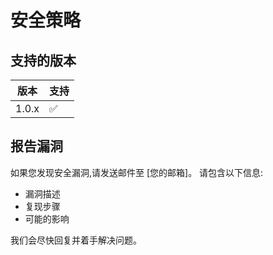 # 安全策略

## 支持的版本

| 版本  | 支持          |
| ----- | ------------ |
| 1.0.x | :white_check_mark: |

## 报告漏洞

如果您发现安全漏洞,请发送邮件至 [您的邮箱]。
请包含以下信息:
- 漏洞描述
- 复现步骤
- 可能的影响

我们会尽快回复并着手解决问题。 